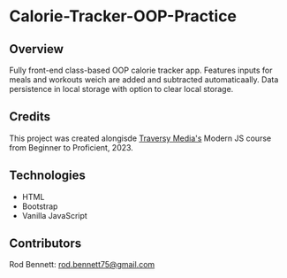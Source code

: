 # Calorie-Tracker-OOP-Practice

## Overview
Fully front-end class-based OOP calorie tracker app.  Features inputs for meals and workouts weich are added and subtracted automaticaally. Data persistence in local storage with option to clear local storage.

## Credits
This project was created alongisde [Traversy Media's](https://www.traversymedia.com/products/modern-javascript-from-the-beginning-2-0/categories/2152234125/posts/2165172386) Modern JS course from Beginner to Proficient, 2023.

## Technologies
- HTML
- Bootstrap
- Vanilla JavaScript

## Contributors
Rod Bennett: rod.bennett75@gmail.com


